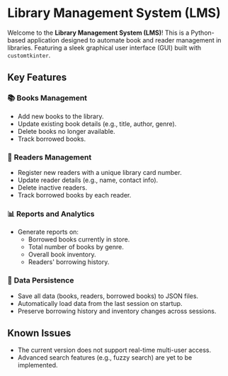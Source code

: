 # Library Management System (LMS)

Welcome to the **Library Management System (LMS)**! This is a Python-based application designed to automate book and reader management in libraries. Featuring a sleek graphical user interface (GUI) built with `customtkinter`.

## Key Features

### 📚 **Books Management**
- Add new books to the library.
- Update existing book details (e.g., title, author, genre).
- Delete books no longer available.
- Track borrowed books.

### 👥 **Readers Management**
- Register new readers with a unique library card number.
- Update reader details (e.g., name, contact info).
- Delete inactive readers.
- Track borrowed books by each reader.

### 📊 **Reports and Analytics**
- Generate reports on:
  - Borrowed books currently in store.
  - Total number of books by genre.
  - Overall book inventory.
  - Readers' borrowing history.

### 💾 **Data Persistence**
- Save all data (books, readers, borrowed books) to JSON files.
- Automatically load data from the last session on startup.
- Preserve borrowing history and inventory changes across sessions.

## Known Issues
- The current version does not support real-time multi-user access.
- Advanced search features (e.g., fuzzy search) are yet to be implemented.
